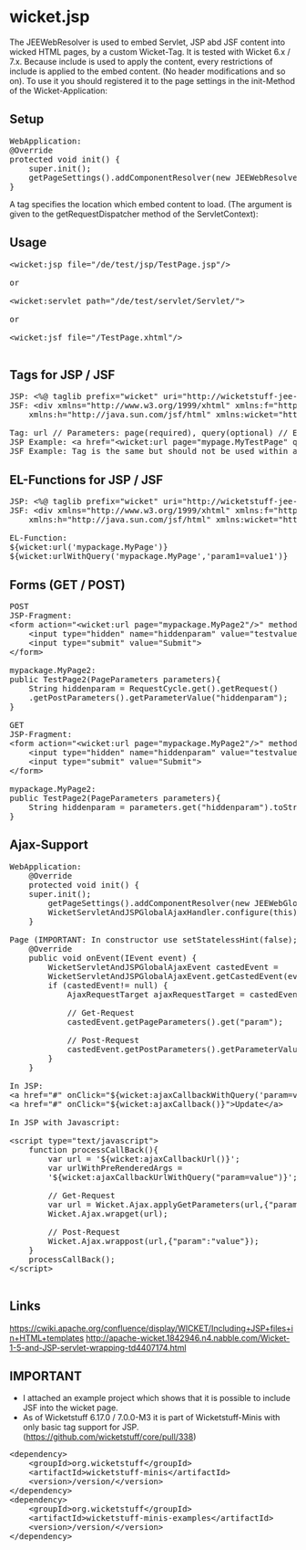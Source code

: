 wicket.jsp
==========
The JEEWebResolver is used to embed Servlet, JSP abd JSF content into wicked HTML pages, by a custom Wicket-Tag. It is tested with Wicket 6.x / 7.x. Because include is used to apply the content, every restrictions of include is applied to the embed content. (No header modifications and so on). To use it you should registered it to the page settings in the init-Method of the Wicket-Application:

Setup
-----
<pre>
WebApplication:
@Override
protected void init() {
	super.init();
	getPageSettings().addComponentResolver(new JEEWebResolver());
}
</pre>

A tag specifies the location which embed content to load. (The argument is given to the getRequestDispatcher method of the ServletContext):

Usage
-----

<pre>
&lt;wicket:jsp file="/de/test/jsp/TestPage.jsp"/&gt;

or 

&lt;wicket:servlet path="/de/test/servlet/Servlet/"&gt;

or

&lt;wicket:jsf file="/TestPage.xhtml"/&gt;

</pre>

Tags for JSP / JSF
------------------
<pre>
JSP: &lt;%@ taglib prefix="wicket" uri="http://wicketstuff-jee-web.org/functions/jsp" %&gt;
JSF: &lt;div xmlns="http://www.w3.org/1999/xhtml" xmlns:f="http://java.sun.com/jsf/core"
	xmlns:h="http://java.sun.com/jsf/html" xmlns:wicket="http://wicketstuff-jee-web.org/functions/jsf"&gt;

Tag: url // Parameters: page(required), query(optional) // Example:
JSP Example: &lt;a href="&lt;wicket:url page="mypage.MyTestPage" query="param1=value1&param2=value2"/&gt;"&gt;LINK&lt;/a&gt;
JSF Example: Tag is the same but should not be used within a href, please refer to the EL-Functions
</pre>

EL-Functions for JSP / JSF
--------------------------
<pre>
JSP: &lt;%@ taglib prefix="wicket" uri="http://wicketstuff-jee-web.org/functions/jsp" %&gt;
JSF: &lt;div xmlns="http://www.w3.org/1999/xhtml" xmlns:f="http://java.sun.com/jsf/core"
	xmlns:h="http://java.sun.com/jsf/html" xmlns:wicket="http://wicketstuff-jee-web.org/functions/jsf"&gt;

EL-Function:
${wicket:url('mypackage.MyPage')}
${wicket:urlWithQuery('mypackage.MyPage','param1=value1')}
</pre>

Forms (GET / POST)
------------------
<pre>
POST
JSP-Fragment:
&lt;form action="&lt;wicket:url page="mypackage.MyPage2"/&gt;" method="POST"&gt;
	&lt;input type="hidden" name="hiddenparam" value="testvalue"&gt;
	&lt;input type="submit" value="Submit"&gt;
&lt;/form&gt;

mypackage.MyPage2:
public TestPage2(PageParameters parameters){
	String hiddenparam = RequestCycle.get().getRequest()
	.getPostParameters().getParameterValue("hiddenparam");
}

GET
JSP-Fragment:
&lt;form action="&lt;wicket:url page="mypackage.MyPage2"/&gt;" method="GET"&gt;
	&lt;input type="hidden" name="hiddenparam" value="testvalue"&gt;
	&lt;input type="submit" value="Submit"&gt;
&lt;/form&gt;

mypackage.MyPage2:
public TestPage2(PageParameters parameters){
	String hiddenparam = parameters.get("hiddenparam").toString()
}
</pre>

Ajax-Support
------------
<pre>
WebApplication:
    @Override
    protected void init() {
	super.init();
		getPageSettings().addComponentResolver(new JEEWebGlobalAjaxHandler());
		WicketServletAndJSPGlobalAjaxHandler.configure(this);
    }

Page (IMPORTANT: In constructor use setStatelessHint(false); !!!):
    @Override
    public void onEvent(IEvent<?> event) {
		WicketServletAndJSPGlobalAjaxEvent castedEvent = 
		WicketServletAndJSPGlobalAjaxEvent.getCastedEvent(event);
		if (castedEvent!= null) {
			AjaxRequestTarget ajaxRequestTarget = castedEvent.getAjaxRequestTarget();
			
			// Get-Request
			castedEvent.getPageParameters().get("param");
			
			// Post-Request
			castedEvent.getPostParameters().getParameterValue("param")
		}
    }

In JSP:
&lt;a href="#" onClick="${wicket:ajaxCallbackWithQuery('param=value')}"&gt;Update&lt;/a&gt;
&lt;a href="#" onClick="${wicket:ajaxCallback()}"&gt;Update&lt;/a&gt;

In JSP with Javascript:

&lt;script type="text/javascript"&gt;
	function processCallBack(){
		var url = '${wicket:ajaxCallbackUrl()}';
		var urlWithPreRenderedArgs = 
		'${wicket:ajaxCallbackUrlWithQuery("param=value")}';
		
		// Get-Request
		var url = Wicket.Ajax.applyGetParameters(url,{"param":"value"})
		Wicket.Ajax.wrapget(url);
		
		// Post-Request
		Wicket.Ajax.wrappost(url,{"param":"value"});
	}
	processCallBack();
&lt;/script&gt;

</pre>

Links
------
https://cwiki.apache.org/confluence/display/WICKET/Including+JSP+files+in+HTML+templates
http://apache-wicket.1842946.n4.nabble.com/Wicket-1-5-and-JSP-servlet-wrapping-td4407174.html


IMPORTANT
---------
- I attached an example project which shows that it is possible to include JSF into the wicket page.
- As of Wicketstuff 6.17.0 / 7.0.0-M3 it is part of Wicketstuff-Minis with only basic tag support for JSP. (https://github.com/wicketstuff/core/pull/338)
<pre>
&lt;dependency&gt;
	&lt;groupId&gt;org.wicketstuff&lt;/groupId&gt;
	&lt;artifactId&gt;wicketstuff-minis&lt;/artifactId&gt;
	&lt;version&gt;/version/&lt;/version&gt;
&lt;/dependency&gt;
&lt;dependency&gt;
	&lt;groupId&gt;org.wicketstuff&lt;/groupId&gt;
	&lt;artifactId&gt;wicketstuff-minis-examples&lt;/artifactId&gt;
	&lt;version&gt;/version/&lt;/version&gt;
&lt;/dependency&gt;
</pre>

